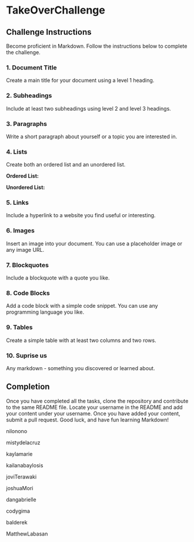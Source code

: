 # TakeOverChallenge

## Challenge Instructions

Become proficient in Markdown. Follow the instructions below to complete 
the challenge.

### 1. Document Title
Create a main title for your document using a level 1 heading.

### 2. Subheadings
Include at least two subheadings using level 2 and level 3 headings.

### 3. Paragraphs
Write a short paragraph about yourself or a topic you are interested in.

### 4. Lists
Create both an ordered list and an unordered list.

**Ordered List:**

**Unordered List:**

### 5. Links
Include a hyperlink to a website you find useful or interesting.

### 6. Images
Insert an image into your document. You can use a placeholder image or any 
image URL.

### 7. Blockquotes
Include a blockquote with a quote you like.

### 8. Code Blocks
Add a code block with a simple code snippet. You can use any programming 
language you like.

### 9. Tables
Create a simple table with at least two columns and two rows.

### 10. Suprise us
Any markdown - something you discovered or learned about. 

## Completion
Once you have completed all the tasks, clone the repository and contribute 
to the same README file. Locate your username in the README and add your 
content under your username. Once you have added your content, submit a pull 
request. Good luck, and have fun learning Markdown!

nilonono

mistydelacruz

kaylamarie

kailanabaylosis

joviTerawaki

joshuaMori

dangabrielle

codygima

balderek

MatthewLabasan
